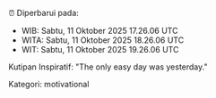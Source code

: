 ⏰ Diperbarui pada:
- WIB: Sabtu, 11 Oktober 2025 17.26.06 UTC
- WITA: Sabtu, 11 Oktober 2025 18.26.06 UTC
- WIT: Sabtu, 11 Oktober 2025 19.26.06 UTC

Kutipan Inspiratif:
"The only easy day was yesterday."


Kategori: motivational

